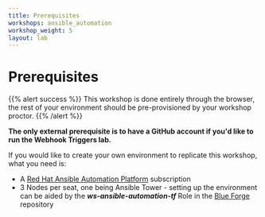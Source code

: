 ```yaml
---
title: Prerequisites
workshops: ansible_automation
workshop_weight: 5
layout: lab
---
```


# Prerequisites

{{% alert success %}}
This workshop is done entirely through the browser, the rest of your environment should be pre-provisioned by your workshop proctor.
{{% /alert %}}

**The only external prerequisite is to have a GitHub account if you'd like to run the Webhook Triggers lab.**

If you would like to create your own environment to replicate this workshop, what you need is:

- A [Red Hat Ansible Automation Platform](https://www.redhat.com/en/technologies/management/ansible/try-it) subscription
- 3 Nodes per seat, one being Ansible Tower - setting up the environment can be aided by the ***ws-ansible-automation-tf*** Role in the [Blue Forge](https://github.com/kenmoini/blue-forge) repository